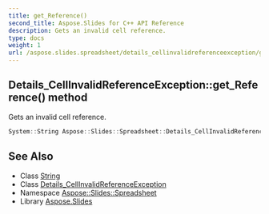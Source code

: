 ```yaml
---
title: get_Reference()
second_title: Aspose.Slides for C++ API Reference
description: Gets an invalid cell reference.
type: docs
weight: 1
url: /aspose.slides.spreadsheet/details_cellinvalidreferenceexception/get_reference/
---
```

## Details_CellInvalidReferenceException::get_Reference() method


Gets an invalid cell reference.

```cpp
System::String Aspose::Slides::Spreadsheet::Details_CellInvalidReferenceException::get_Reference()
```

## See Also

* Class [String](../../../system/string/)
* Class [Details_CellInvalidReferenceException](../)
* Namespace [Aspose::Slides::Spreadsheet](../../)
* Library [Aspose.Slides](../../../)